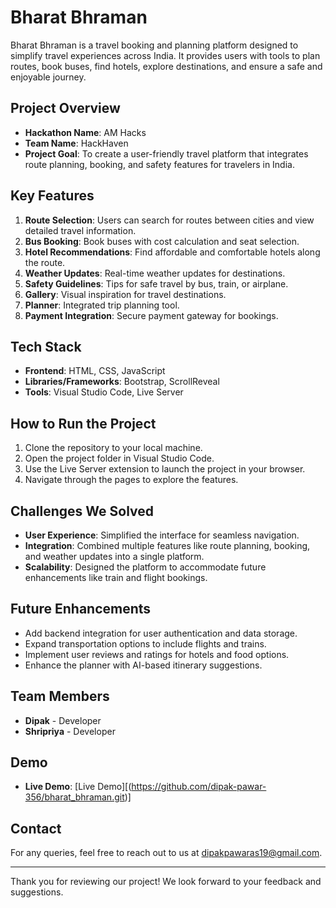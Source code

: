 
# Bharat Bhraman

Bharat Bhraman is a travel booking and planning platform designed to simplify travel experiences across India. It provides users with tools to plan routes, book buses, find hotels, explore destinations, and ensure a safe and enjoyable journey.

## Project Overview

- **Hackathon Name**: AM Hacks
- **Team Name**: HackHaven
- **Project Goal**: To create a user-friendly travel platform that integrates route planning, booking, and safety features for travelers in India.

## Key Features

1. **Route Selection**: Users can search for routes between cities and view detailed travel information.
2. **Bus Booking**: Book buses with cost calculation and seat selection.
3. **Hotel Recommendations**: Find affordable and comfortable hotels along the route.
4. **Weather Updates**: Real-time weather updates for destinations.
5. **Safety Guidelines**: Tips for safe travel by bus, train, or airplane.
6. **Gallery**: Visual inspiration for travel destinations.
7. **Planner**: Integrated trip planning tool.
8. **Payment Integration**: Secure payment gateway for bookings.

## Tech Stack

- **Frontend**: HTML, CSS, JavaScript
- **Libraries/Frameworks**: Bootstrap, ScrollReveal
- **Tools**: Visual Studio Code, Live Server

## How to Run the Project

1. Clone the repository to your local machine.
2. Open the project folder in Visual Studio Code.
3. Use the Live Server extension to launch the project in your browser.
4. Navigate through the pages to explore the features.

## Challenges We Solved

- **User Experience**: Simplified the interface for seamless navigation.
- **Integration**: Combined multiple features like route planning, booking, and weather updates into a single platform.
- **Scalability**: Designed the platform to accommodate future enhancements like train and flight bookings.

## Future Enhancements

- Add backend integration for user authentication and data storage.
- Expand transportation options to include flights and trains.
- Implement user reviews and ratings for hotels and food options.
- Enhance the planner with AI-based itinerary suggestions.

## Team Members

- **Dipak** - Developer
- **Shripriya** - Developer

## Demo

- **Live Demo**: [Live Demo][(https://github.com/dipak-pawar-356/bharat_bhraman.git)]


## Contact

For any queries, feel free to reach out to us at dipakpawaras19@gmail.com.

---

Thank you for reviewing our project! We look forward to your feedback and suggestions.